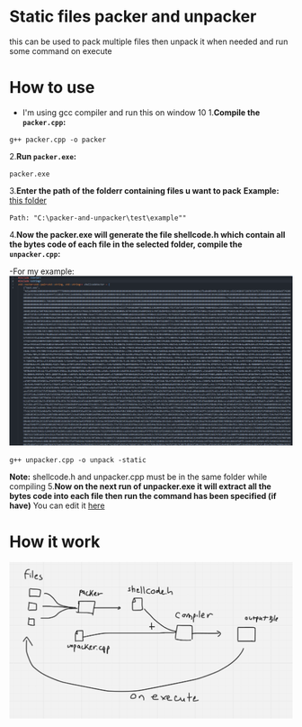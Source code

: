 # Static files packer and unpacker
this can be used to pack multiple files then unpack it when needed and run some command on execute
# How to use
- I'm using gcc compiler and run this on window 10
1.**Compile the `packer.cpp`:**
```shell
g++ packer.cpp -o packer
```
2.**Run `packer.exe`:**
```shell
packer.exe
```
3.**Enter the path of the folderr containing files u want to pack**
**Example:** [this folder](https://github.com/tmih06/packer-and-unpacker/tree/main/test/example)
```shell
Path: "C:\packer-and-unpacker\test\example""
```
4.**Now the packer.exe will generate the file shellcode.h which contain all the bytes code of each file in the selected folder, compile the `unpacker.cpp`:**


-For my example:
![](https://github.com/tmih06/packer-and-unpacker/blob/main/images/screenshot.png)
```shell
g++ unpacker.cpp -o unpack -static
```
**Note:** shellcode.h and unpacker.cpp must be in the same folder while compiling
5.**Now on the next run of unpacker.exe it will extract all the bytes code into each file then run the command has been specified (if have)**
You can edit it [here](https://github.com/tmih06/packer-and-unpacker/blob/main/unpacker.cpp#L26)

# How it work
![](https://github.com/tmih06/packer-and-unpacker/blob/main/images/how%20it%20work.png)
